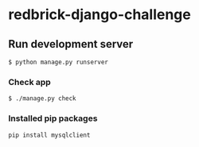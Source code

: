 # redbrick-django-challenge

## Run development server
`$ python manage.py runserver`


### Check app
`$ ./manage.py check`

### Installed pip packages
`pip install mysqlclient`
